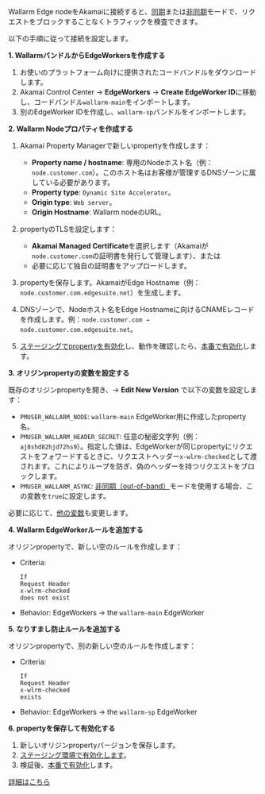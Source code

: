 # Akamai for wizard

Wallarm Edge nodeをAkamaiに接続すると、[同期](../inline/overview.md)または[非同期](../oob/overview.md)モードで、リクエストをブロックすることなくトラフィックを検査できます。

以下の手順に従って接続を設定します。

**1. WallarmバンドルからEdgeWorkersを作成する**

1. お使いのプラットフォーム向けに提供されたコードバンドルをダウンロードします。
1. Akamai Control Center → **EdgeWorkers** → **Create EdgeWorker ID**に移動し、コードバンドル`wallarm-main`をインポートします。
1. 別のEdgeWorker IDを作成し、`wallarm-sp`バンドルをインポートします。

**2. Wallarm Nodeプロパティを作成する** 

1. Akamai Property Managerで新しいpropertyを作成します：

    * **Property name / hostname**: 専用のNodeホスト名（例：`node.customer.com`）。このホスト名はお客様が管理するDNSゾーンに属している必要があります。
    * **Property type**: `Dynamic Site Accelerator`。
    * **Origin type**: `Web server`。
    * **Origin Hostname**: Wallarm nodeのURL。
1. propertyのTLSを設定します：

    * **Akamai Managed Certificate**を選択します（Akamaiが`node.customer.com`の証明書を発行して管理します）、または
    * 必要に応じて独自の証明書をアップロードします。
1. propertyを保存します。AkamaiがEdge Hostname（例：`node.customer.com.edgesuite.net`）を生成します。
1. DNSゾーンで、Nodeホスト名をEdge Hostnameに向けるCNAMEレコードを作成します。例：`node.customer.com → node.customer.com.edgesuite.net`。
1. [ステージングでpropertyを有効化](https://techdocs.akamai.com/property-mgr/docs/activate-stage)し、動作を確認したら、[本番で有効化](https://techdocs.akamai.com/property-mgr/docs/activate-prod)します。

**3. オリジンpropertyの変数を設定する**

既存のオリジンpropertyを開き、→ **Edit New Version** で以下の変数を設定します：

* `PMUSER_WALLARM_NODE`: `wallarm-main` EdgeWorker用に作成したproperty名。
* `PMUSER_WALLARM_HEADER_SECRET`: 任意の秘密文字列（例：`aj8shd82hjd72hs9`）。指定した値は、EdgeWorkerが同じpropertyにリクエストをフォワードするときに、リクエストヘッダー`x-wlrm-checked`として渡されます。これによりループを防ぎ、偽のヘッダーを持つリクエストをブロックします。
* `PMUSER_WALLARM_ASYNC`: [非同期（out-of-band）](../oob/overview.md)モードを使用する場合、この変数を`true`に設定します。

必要に応じて、[他の変数](akamai-edgeworkers.md#4-configure-variables-in-the-origin-property)も変更します。

**4. Wallarm EdgeWorkerルールを追加する**

オリジンpropertyで、新しい空のルールを作成します：

* Criteria:

    ```
    If 
    Request Header 
    x-wlrm-checked
    does not exist
    ```
* Behavior: EdgeWorkers → the `wallarm-main` EdgeWorker

**5. なりすまし防止ルールを追加する**

オリジンpropertyで、別の新しい空のルールを作成します：

* Criteria:

    ```
    If 
    Request Header 
    x-wlrm-checked
    exists
    ```
* Behavior: EdgeWorkers → the `wallarm-sp` EdgeWorker

**6. propertyを保存して有効化する**

1. 新しいオリジンpropertyバージョンを保存します。
1. [ステージング環境で有効化します](https://techdocs.akamai.com/property-mgr/docs/activate-stage)。
1. 検証後、[本番で有効化](https://techdocs.akamai.com/property-mgr/docs/activate-prod)します。

[詳細はこちら](akamai-edgeworkers.md)

<style>
  h1#akamai-for-wizard {
    display: none;
  }

  .md-footer {
    display: none;
  }

  .md-header {
    display: none;
  }

  .md-content__button {
    display: none;
  }

  .md-main {
    background-color: unset;
  }

  .md-grid {
    margin: unset;
  }

  button.md-top.md-icon {
    display: none;
  }

  .md-consent {
    display: none;
  }
</style>